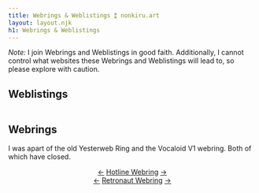 ```yaml
---
title: Webrings & Weblistings ⁑ nonkiru.art
layout: layout.njk
h1: Webrings & Weblistings
---
```


*Note:* I join Webrings and Weblistings in good faith. Additionally, I cannot control what websites these Webrings and Weblistings will lead to, so please explore with caution.

## Weblistings

<a href="https://allyratworld.com/cafe/rose"><img src="../assets/img/88x31melo.png" alt=""></a>

## Webrings
I was apart of the old Yesterweb Ring and the Vocaloid V1 webring. Both of which have closed.
<div class="webrings" style="text-align: center; margin-left: auto; margin-right: auto;">

<!-- NEOSSG -->
<div id='neossg' style="text-align: center; margin-left: auto; margin-right: auto;">
  <script type="text/javascript" src="https://neossg.neocities.org/onionring-variables.js"></script>
  <script type="text/javascript" src="https://neossg.neocities.org/onionring-widget.js"></script>
</div>


<!-- furry webring -->
<div id='furryring'>
        <script type="text/javascript" src="https://furryring.neocities.org/onionring-variables.js"></script>
        <script type="text/javascript" src="https://furryring.neocities.org/onionring-widget.js"></script>
</div>

<!-- hotline webring -->
<div class="yw-nav" style="display: inline;">
    <a href="https://hotlinewebring.club/nonkiru/previous"><-</a>
</div>
<div class="yw-nav" style="display: inline;">
    <a href="https://hotlinewebring.club/">Hotline Webring</a>
</div>
<div class="yw-nav" style="display: inline;">
    <a href="https://hotlinewebring.club/nonkiru/next">-></a>
</div>

<br>

<!-- retronaut webring -->
<div class="yw-nav" style="display: inline;">
    <a href="https://webring.dinhe.net/prev/https://nonkiru.art"><-</a>
</div>
<div class="yw-nav" style="display: inline;">
    <a href="https://webring.dinhe.net/">Retronaut Webring</a>
</div>
<div class="yw-nav" style="display: inline;">
    <a href="https://webring.dinhe.net/next/https://nonkiru.art">-></a>
</div>

<!-- null webring -->
<br><script src="https://nuthead.neocities.org/ring/ring.js"></script>


<!-- vocaloid webring -->
<div id="vocaring"><script src="https://webring.adilene.net/webring.js"></script></div>

<br>

<!-- autistic webring -->
<div id="autiring" style="text-align: center; margin-left: auto; margin-right: auto;">
<script type="text/javascript" src="https://macaque.moe/autiring/onionring-variables.js"></script>
<script type="text/javascript" src="https://macaque.moe/autiring/onionring-widget.js"></script>
</div>

</div>